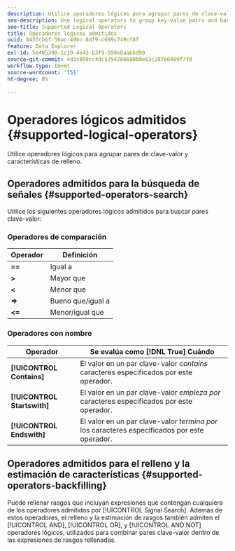```yaml
---
description: Utilice operadores lógicos para agrupar pares de clave-valor y características de relleno.
seo-description: Use logical operators to group key-value pairs and backfill traits.
seo-title: Supported Logical Operators
title: Operadores lógicos admitidos
uuid: 645fcb6f-50ac-49bc-8df9-c699c749cf8f
feature: Data Explorer
exl-id: 5e405390-1c19-4e43-b3f9-598e8aa6bd99
source-git-commit: 4d3c859cc4dc5294286680b0e63c287e0409f7fd
workflow-type: tm+mt
source-wordcount: '151'
ht-degree: 8%

---
```


# Operadores lógicos admitidos {#supported-logical-operators}

Utilice operadores lógicos para agrupar pares de clave-valor y características de relleno.

## Operadores admitidos para la búsqueda de señales {#supported-operators-search}

Utilice los siguientes operadores lógicos admitidos para buscar pares clave-valor:

### Operadores de comparación

| Operador | Definición |
|---|---|
| **==** | Igual a |
| **>** | Mayor que |
| **&lt;** | Menor que |
| **=>** | Bueno que/igual a |
| **&lt;=** | Menor/igual que |

### Operadores con nombre

| Operador | Se evalúa como [!DNL True] Cuándo |
|---|---|
| **[!UICONTROL Contains]** | El valor en un par clave-valor *contains* caracteres especificados por este operador. |
| **[!UICONTROL Startswith]** | El valor en un par clave-valor *empieza por* caracteres especificados por este operador. |
| **[!UICONTROL Endswith]** | El valor en un par clave-valor *termina por* los caracteres especificados por este operador. |

## Operadores admitidos para el relleno y la estimación de características {#supported-operators-backfilling}

Puede rellenar rasgos que incluyan expresiones que contengan cualquiera de los operadores admitidos por [!UICONTROL Signal Search]. Además de estos operadores, el relleno y la estimación de rasgos también admiten el [!UICONTROL AND], [!UICONTROL OR], y [!UICONTROL AND NOT] operadores lógicos, utilizados para combinar pares clave-valor dentro de las expresiones de rasgos rellenadas.
